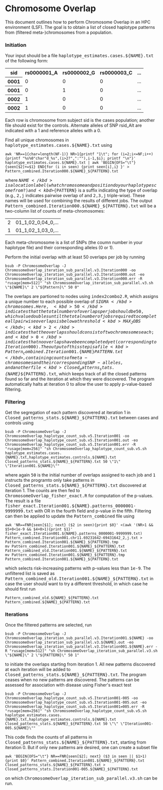 # Chromosome Overlap #

This document outlines how to perform Chromosome Overlap in an HPC environment (LSF).  The goal is to obtain a list of closed haplotype patterns from (filtered meta-)chromosomes from a population.

### Initiation ###

Your input should be a file <kbd>haplotype_estimates.cases.${NAME}.txt</kbd> of the following form:

<table>
  <tr>
    <th>sid</th>
    <th>rs0000001_A</th>
    <th>rs0000002_G</th>
    <th>rs0000003_C</th>
    <th>...</th>
  </tr>
  <tr>
    <th>0001</th>
    <td>0</td>
    <td>0</td>
    <td>0</td>
    <td>...</td>
  </tr>
  <tr>
    <th>0001</th>
    <td>0</td>
    <td>1</td>
    <td>0</td>
    <td>...</td>
  </tr>
  <tr>
    <th>0002</th>
    <td>1</td>
    <td>0</td>
    <td>0</td>
    <td>...</td>
  </tr>
  <tr>
    <th>0002</th>
    <td>1</td>
    <td>0</td>
    <td>0</td>
    <td>...</td>
  </tr>
 </table>
 
Each row is chromosome from subject sid is the cases population; another file should exist for the controls.  Alternate alleles of SNP </kbd>rsid_Alt</kbd> are indicated with a 1 and reference alleles with a 0.

Find all unique chromosomes in <kbd>haplotype_estimates.cases.${NAME}.txt</kbd> using

```
awk 'NR==1{char=length(NF-1)} NR>1{printf "1\t"; for (i=2;i<=NF;i++) {printf "%s%0"char"d_%s",(i>2?",":""),i-1,$i}; printf "\n"}' haplotype_estimates.cases.${NAME}.txt | awk 'BEGIN{OFS="\t"} {seen[$2]+=$1} END{for (i in seen) {print seen[i],i} }' > Pattern_combined.Iteration000.${NAME}_${PATTERN}.txt
```

where <kbd>${NAME}</kbd> is a location label (what chromosome and position do your haplotypes come from?) and <kbd>${PATTERN}</kbd> is a suffix indicating the type of overlap (e.g., <kbd>2,j</kbd> indicates pairwise overlap of and <kbd>2,3,j</kbd> triple-wise).  These names will be used for combining the results of different jobs.  The output <kbd>Pattern_combined.Iteration000.${NAME}_${PATTERN}.txt</kbd> will be a two-column list of counts of meta-chromosomes:

<table>
<tr>
  <td>2</td>
  <td>01_1,02_0,04_0,...</td>
</tr>
<tr>
  <td>1</td>
  <td>01_1,02_1,03_0,...</td>
</tr>
</table>

Each meta-chromosome is a list of SNPs (the coumn number in your haplotype file) and their corresponding alleles (0 or 1).

Perform the initial overlap with at least 50 overlaps per job by running

```
bsub -P ChromosomeOverlap -J ChromosomeOverlap_iteration_sub_parallel.v3.Iteration000 -oo ChromosomeOverlap_iteration_sub_parallel.v3.Iteration000.out -eo ChromosomeOverlap_iteration_sub_parallel.v3.Iteration000.err -R "rusage[mem=512]" "sh ChromosomeOverlap_iteration_sub_parallel.v3.sh \"${NAME}\" 2 \"${Pattern}\" 50 0"
```

The overlaps are partioned to nodes using <kbd>index2combo2.R</kbd>, which assigns a unique number to each possible overlap of <kbd>$SIGMA</kbd> chromosomes.  Here, <kbd>50</kbd> indicates that the total number of overlaps per job should be 50, which value doubles until the total number of jobs required to complete all pairwise overlaps is below a threshold <kbd>MAX_JOBS</kbd>; <kbd>2</kbd> indicates that the overlaps should consist of two chromosomes each; and <kbd>0</kbd> indicates that no overlaps have been completed yet (corresponding to Iteration000).  The output of this step is a file <kbd>Pattern_combined.Iteration001.${NAME}_${PATTERN}.txt</kbd>, containing counts of meta-chromosomes and their corresponding SNP-alleles, and another file <kbd>Closed_patterns_stats.${NAME}_${PATTERN}.txt</kbd>, which keeps track of all the closed patterns found so far and the iteration at which they were discovered.  The program automatically halts at iteration 0 to allow the user to apply p-value-based filtering.

### Filtering ###

Get the segregation of each pattern discovered at iteration 1 in <kbd>Closed_patterns_stats.${NAME}_${PATTERN}.txt</kbd> between cases and controls using 

```
bsub -P ChromosomeOverlap -J ChromosomeOverlap_haplotype_count_sub.v5.Iteration001 -oo ChromosomeOverlap_haplotype_count_sub.v5.Iteration001.out -eo ChromosomeOverlap_haplotype_count_sub.v5.Iteration001.err -R "rusage[mem=256]" "sh ChromosomeOverlap_haplotype_count_sub.v5.sh haplotype_estimates.cases.{NAME}.txt,haplotype_estimates.controls.${NAME}.txt Closed_patterns_stats.${NAME}_${PATTERN}.txt 50 \"1\" \"Iteration001.${NAME}\""
```

where again <kbd>50</kbd> is the initial number of overlaps assigned to each job and <kbd>1</kbd> instructs the programto only take patterns in <kbd>Closed_patterns_stats.${NAME}_${PATTERN}.txt</kbd> discovered at iteration 1.  The counts are then fed to <kbd>ChromosomeOverlap_fisher_exact.R</kbd> for computation of the p-values.  The result is a file <kbd>fisher_exact.Iteration001.${NAME}.patterns_0000001-9999999.txt</kbd> with OR in the fourth field and p-value in the fifth.  Filtering can then be applied to update the <kbd>Pattern_combined</kbd> file using

```
awk 'NR==FNR{seen[$1]; next} ($2 in seen){print $0}' <(awk '(NR>1 && $5+0<1e-9 && $4+0>1){print $1}' fisher_exact.Iteration001.${NAME}.patterns_0000001-9999999.txt) Pattern_combined.Iteration001.chr11.69231642-69431642_2,j.txt > Pattern_combined.Iteration001.${NAME}_${PATTERN}.tmp
mv Pattern_combined.Iteration001.${NAME}_${PATTERN}.txt Pattern_combined_old.Iteration001.${NAME}_${PATTERN}.txt
mv Pattern_combined.Iteration001.${NAME}_${PATTERN}.tmp Pattern_combined.Iteration001.${NAME}_${PATTERN}.txt
```

which selects risk-increasing patterns with p-values less than <kbd>1e-9</kbd>.  The unfiltered list is saved as <kbd>Pattern_combined_old.Iteration001.${NAME}_${PATTERN}.txt</kbd> in case the user should want to try a different threshold, in which case he should first run

```
Pattern_combined_old.${NAME}_${PATTERN}.txt Pattern_combined.${NAME}_${PATTERN}.txt
```

### Iterations ###

Once the filtered patterns are selected, run

```
bsub -P ChromosomeOverlap -J ChromosomeOverlap_iteration_sub_parallel.v3.Iteration001.${NAME} -oo ChromosomeOverlap_iteration_sub_parallel.v3.${NAME}.out -eo ChromosomeOverlap_iteration_sub_parallel.v3.Iteration001.${NAME}.err -R "rusage[mem=512]" "sh ChromosomeOverlap_iteration_sub_parallel.v3.sh \"${NAME}\" 2 \"${PATTERN}\" 50 1"
```

to initiate the overlaps starting from iteration 1.  All new patterns discovered at each iteration will be added to <kbd>Closed_patterns_stats.${NAME}_${PATTERN}.txt</kbd>.  The program ceases when no new patterns are discovered.  The patterns can be assessed for association with disease using Fisher's exact test

```
bsub -P ChromosomeOverlap -J ChromosomeOverlap_haplotype_count_sub.v5.Iteration001-005 -oo ChromosomeOverlap_haplotype_count_sub.v5.Iteration001-005.out -eo ChromosomeOverlap_haplotype_count_sub.v5.Iteration001=005.err -R "rusage[mem=256]" "sh ChromosomeOverlap_haplotype_count_sub.v5.sh haplotype_estimates.cases.{NAME}.txt,haplotype_estimates.controls.${NAME}.txt Closed_patterns_stats.${NAME}_${PATTERN}.txt 50 \"\" \"Iteration001-005.${NAME}\""
```

This code finds the counts of all patterns in <kbd>Closed_patterns_stats.${NAME}_${PATTERN}.txt</kbd>, starting from iteration 0.  But if only new patterns are desired, one can create a subset file

```
awk 'BEGIN{OFS="\t"} NR==FNR{seen[$2]; next} ($3 in seen || $1>1){print $0}' Pattern_combined.Iteration001.${NAME}_${PATTERN}.txt Closed_patterns_stats.${NAME}_${PATTERN}.txt > Closed_patterns_stats.Iteration001-005.${NAME}_${PATTERN}.txt

```

on which <kbd>ChromosomeOverlap_iteration_sub_parallel.v3.sh</kbd> can be run.
